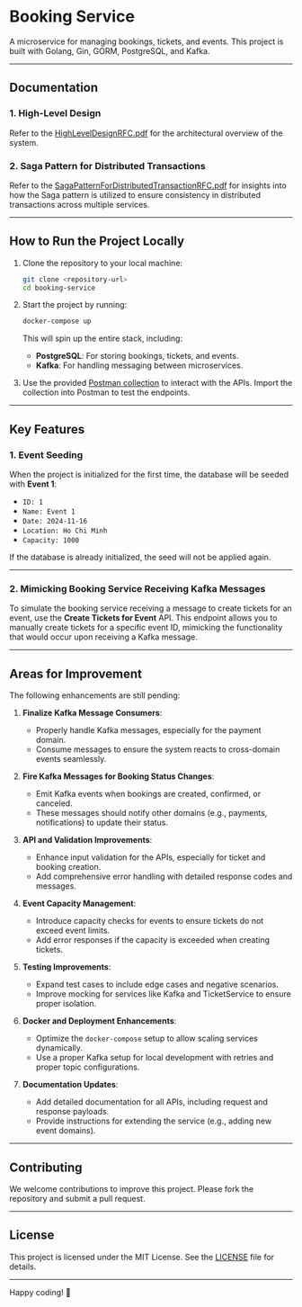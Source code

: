 # Booking Service

A microservice for managing bookings, tickets, and events. This project is built with Golang, Gin, GORM, PostgreSQL, and Kafka.

---

## Documentation

### 1. High-Level Design
Refer to the [HighLevelDesignRFC.pdf](./HighLevelDesignRFC.pdf) for the architectural overview of the system.

### 2. Saga Pattern for Distributed Transactions
Refer to the [SagaPatternForDistributedTransactionRFC.pdf](./SagaPatternForDistributedTransactionRFC.pdf) for insights into how the Saga pattern is utilized to ensure consistency in distributed transactions across multiple services.

---

## How to Run the Project Locally

1. Clone the repository to your local machine:
    ```bash
    git clone <repository-url>
    cd booking-service
    ```

2. Start the project by running:
    ```bash
    docker-compose up
    ```
   This will spin up the entire stack, including:
   - **PostgreSQL**: For storing bookings, tickets, and events.
   - **Kafka**: For handling messaging between microservices.

3. Use the provided [Postman collection](./postman_collection.json) to interact with the APIs. Import the collection into Postman to test the endpoints.

---

## Key Features

### 1. Event Seeding
When the project is initialized for the first time, the database will be seeded with **Event 1**:
- `ID: 1`
- `Name: Event 1`
- `Date: 2024-11-16`
- `Location: Ho Chi Minh`
- `Capacity: 1000`

If the database is already initialized, the seed will not be applied again.

---

### 2. Mimicking Booking Service Receiving Kafka Messages
To simulate the booking service receiving a message to create tickets for an event, use the **Create Tickets for Event** API. This endpoint allows you to manually create tickets for a specific event ID, mimicking the functionality that would occur upon receiving a Kafka message.

---

## Areas for Improvement

The following enhancements are still pending:

1. **Finalize Kafka Message Consumers**:
   - Properly handle Kafka messages, especially for the payment domain.
   - Consume messages to ensure the system reacts to cross-domain events seamlessly.

2. **Fire Kafka Messages for Booking Status Changes**:
   - Emit Kafka events when bookings are created, confirmed, or canceled.
   - These messages should notify other domains (e.g., payments, notifications) to update their status.

3. **API and Validation Improvements**:
   - Enhance input validation for the APIs, especially for ticket and booking creation.
   - Add comprehensive error handling with detailed response codes and messages.

4. **Event Capacity Management**:
   - Introduce capacity checks for events to ensure tickets do not exceed event limits.
   - Add error responses if the capacity is exceeded when creating tickets.

5. **Testing Improvements**:
   - Expand test cases to include edge cases and negative scenarios.
   - Improve mocking for services like Kafka and TicketService to ensure proper isolation.

6. **Docker and Deployment Enhancements**:
   - Optimize the `docker-compose` setup to allow scaling services dynamically.
   - Use a proper Kafka setup for local development with retries and proper topic configurations.

7. **Documentation Updates**:
   - Add detailed documentation for all APIs, including request and response payloads.
   - Provide instructions for extending the service (e.g., adding new event domains).

---

## Contributing

We welcome contributions to improve this project. Please fork the repository and submit a pull request.

---

## License

This project is licensed under the MIT License. See the [LICENSE](./LICENSE) file for details.

---

Happy coding! 🚀
